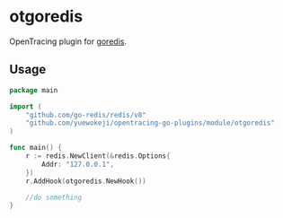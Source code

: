 # otgoredis

OpenTracing plugin for [goredis](https://github.com/go-redis/redis).

## Usage

```go
package main

import (
	"github.com/go-redis/redis/v8"
	"github.com/yuewokeji/opentracing-go-plugins/module/otgoredis"
)

func main() {
	r := redis.NewClient(&redis.Options{
		Addr: "127.0.0.1",
	})
	r.AddHook(otgoredis.NewHook())

	//do something
}

```